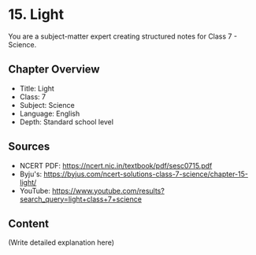 # 15. Light

You are a subject-matter expert creating structured notes for Class 7 - Science.

## Chapter Overview
- Title: Light
- Class: 7
- Subject: Science
- Language: English
- Depth: Standard school level

## Sources
- NCERT PDF: https://ncert.nic.in/textbook/pdf/sesc0715.pdf
- Byju's: https://byjus.com/ncert-solutions-class-7-science/chapter-15-light/
- YouTube: https://www.youtube.com/results?search_query=light+class+7+science

## Content
(Write detailed explanation here)
